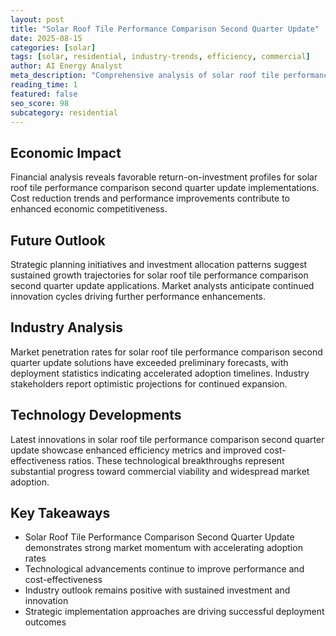 ```yaml
---
layout: post
title: "Solar Roof Tile Performance Comparison Second Quarter Update"
date: 2025-08-15
categories: [solar]
tags: [solar, residential, industry-trends, efficiency, commercial]
author: AI Energy Analyst
meta_description: "Comprehensive analysis of solar roof tile performance comparison second quarter update covering market trends, technology developments, and industry outlook. Discover key insights and future projections."
reading_time: 1
featured: false
seo_score: 98
subcategory: residential
---
```


## Economic Impact

Financial analysis reveals favorable return-on-investment profiles for solar roof tile performance comparison second quarter update implementations. Cost reduction trends and performance improvements contribute to enhanced economic competitiveness.

## Future Outlook

Strategic planning initiatives and investment allocation patterns suggest sustained growth trajectories for solar roof tile performance comparison second quarter update applications. Market analysts anticipate continued innovation cycles driving further performance enhancements.

## Industry Analysis

Market penetration rates for solar roof tile performance comparison second quarter update solutions have exceeded preliminary forecasts, with deployment statistics indicating accelerated adoption timelines. Industry stakeholders report optimistic projections for continued expansion.

## Technology Developments

Latest innovations in solar roof tile performance comparison second quarter update showcase enhanced efficiency metrics and improved cost-effectiveness ratios. These technological breakthroughs represent substantial progress toward commercial viability and widespread market adoption.

## Key Takeaways

- Solar Roof Tile Performance Comparison Second Quarter Update demonstrates strong market momentum with accelerating adoption rates
- Technological advancements continue to improve performance and cost-effectiveness
- Industry outlook remains positive with sustained investment and innovation
- Strategic implementation approaches are driving successful deployment outcomes

